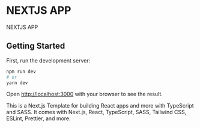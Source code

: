 # NEXTJS APP

NEXTJS APP

## Getting Started

First, run the development server:

```bash
npm run dev
# or
yarn dev
```

Open [http://localhost:3000](http://localhost:3000) with your browser to see the result.

This is a Next.js Template for building React apps and more with TypeScript and SASS. It comes with Next.js, React, TypeScript, SASS, Tailwind CSS, ESLint, Prettier, and more.
